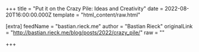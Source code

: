 
+++
title = "Put it on the Crazy Pile: Ideas and Creativity"
date = 2022-08-20T16:00:00.000Z
template = "html_content/raw.html"

[extra]
feedName = "bastian.rieck.me"
author = "Bastian Rieck"
originalLink = "http://bastian.rieck.me/blog/posts/2022/crazy_pile/"
raw = ""

+++

